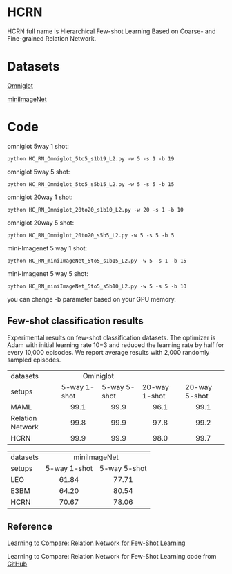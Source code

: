 # HCRN
HCRN full name is Hierarchical Few-shot Learning Based on Coarse- and Fine-grained Relation Network.

# Datasets
[Omniglot](https://github.com/floodsung/LearningToCompare_FSL/blob/master/datas/omniglot_28x28.zip)

[miniImageNet](https://github.com/floodsung/LearningToCompare_FSL/tree/master/datas/miniImagenet)

# Code
omniglot 5way 1 shot:

```
python HC_RN_Omniglot_5to5_s1b19_L2.py -w 5 -s 1 -b 19 
```

omniglot 5way 5 shot:

```
python HC_RN_Omniglot_5to5_s5b15_L2.py -w 5 -s 5 -b 15 
```

omniglot 20way 1 shot:

```
python HC_RN_Omniglot_20to20_s1b10_L2.py -w 20 -s 1 -b 10 
```

omniglot 20way 5 shot:

```
python HC_RN_Omniglot_20to20_s5b5_L2.py -w 5 -s 5 -b 5 
```

mini-Imagenet 5 way 1 shot:

```
python HC_RN_miniImageNet_5to5_s1b15_L2.py -w 5 -s 1 -b 15 
```

mini-Imagenet 5 way 5 shot:

```
python HC_RN_miniImageNet_5to5_s5b10_L2.py -w 5 -s 5 -b 10 
```

you can change -b parameter based on your GPU memory.

## Few-shot classification results
Experimental results on few-shot classification datasets.
The optimizer is Adam with initial learning rate 10−3 and reduced the learning rate by half for every 10,000 episodes.
We report average results with 2,000 randomly sampled episodes.

<table>
  <tr>
    <td>datasets</td>
    <td colspan="2" align="center">Ominiglot</td>
  </tr>
  <tr>
    <td>setups</td>
    <td>5-way 1-shot</td>
    <td>5-way 5-shot</td>
    <td>20-way 1-shot</td>
    <td>20-way 5-shot</td>
  </tr>
  <tr>
    <td>MAML</td>
    <td align="center">99.1</td>
    <td align="center">99.9</td>
    <td align="center">96.1</td>
    <td align="center">99.1</td>
  </tr>
  <tr>
    <td>Relation Network</td>
    <td align="center">99.8</td>
    <td align="center">99.9</td>
    <td align="center">97.8</td>
    <td align="center">99.2</td>
  </tr>
  <tr>
    <td>HCRN</td>
    <td align="center">99.9</td>
    <td align="center">99.9</td>
    <td align="center">98.0</td>
    <td align="center">99.7</td>
  </tr>
</table>

<table>
  <tr>
    <td>datasets</td>
    <td colspan="2" align="center">miniImageNet</td>
  </tr>
  <tr>
    <td>setups</td>
    <td>5-way 1-shot</td>
    <td>5-way 5-shot</td>
  </tr>
  <tr>
    <td>LEO</td>
    <td align="center">61.84</td>
    <td align="center">77.71</td>
  </tr>
    <tr>
    <td>E3BM</td>
    <td align="center">64.20</td>
    <td align="center">80.54</td>
  </tr>
   <tr>
    <td>HCRN</td>
    <td align="center">70.67</td>
    <td align="center">78.06</td>
  </tr>
</table>

## Reference
[Learning to Compare: Relation Network for Few-Shot Learning](https://arxiv.org/abs/1711.06025)

Learning to Compare: Relation Network for Few-Shot Learning code from [GitHub](https://github.com/floodsung/LearningToCompare_FSL)
